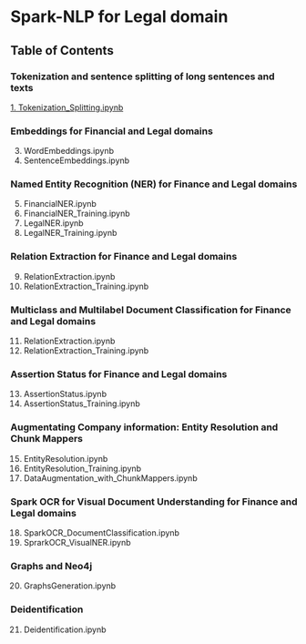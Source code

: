 # Spark-NLP for Legal domain

## Table of Contents

### Tokenization and sentence splitting of long sentences and texts
[1. Tokenization_Splitting.ipynb](https://github.com/JohnSnowLabs/spark-nlp-workshop/blob/master/tutorials/Certification_Trainings/Law/1.%20Tokenization_Splitting.ipynb)

### Embeddings for Financial and Legal domains
3. WordEmbeddings.ipynb
4. SentenceEmbeddings.ipynb

### Named Entity Recognition (NER) for Finance and Legal domains
5. FinancialNER.ipynb
6. FinancialNER_Training.ipynb
7. LegalNER.ipynb
8. LegalNER_Training.ipynb

### Relation Extraction for Finance and Legal domains
9. RelationExtraction.ipynb
10. RelationExtraction_Training.ipynb

### Multiclass and Multilabel Document Classification for Finance and Legal domains
11. RelationExtraction.ipynb
12. RelationExtraction_Training.ipynb

### Assertion Status for Finance and Legal domains
13. AssertionStatus.ipynb
14. AssertionStatus_Training.ipynb

### Augmentating Company information: Entity Resolution and Chunk Mappers
15. EntityResolution.ipynb
16. EntityResolution_Training.ipynb
17. DataAugmentation_with_ChunkMappers.ipynb

### Spark OCR for Visual Document Understanding for Finance and Legal domains
18. SparkOCR_DocumentClassification.ipynb
19. SprarkOCR_VisualNER.ipynb

### Graphs and Neo4j
20. GraphsGeneration.ipynb

### Deidentification
21. Deidentification.ipynb

